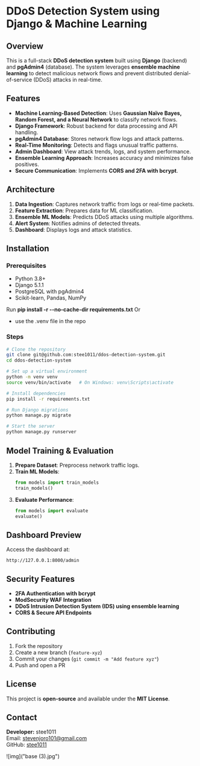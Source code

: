 # DDoS Detection System using Django & Machine Learning

## Overview
This is a full-stack **DDoS detection system** built using **Django** (backend) and **pgAdmin4** (database). The system leverages **ensemble machine learning** to detect malicious network flows and prevent distributed denial-of-service (DDoS) attacks in real-time.

## Features
- **Machine Learning-Based Detection**: Uses **Gaussian Naïve Bayes, Random Forest, and a Neural Network** to classify network flows.
- **Django Framework**: Robust backend for data processing and API handling.
- **pgAdmin4 Database**: Stores network flow logs and attack patterns.
- **Real-Time Monitoring**: Detects and flags unusual traffic patterns.
- **Admin Dashboard**: View attack trends, logs, and system performance.
- **Ensemble Learning Approach**: Increases accuracy and minimizes false positives.
- **Secure Communication**: Implements **CORS and 2FA with bcrypt**.

## Architecture
1. **Data Ingestion**: Captures network traffic from logs or real-time packets.
2. **Feature Extraction**: Prepares data for ML classification.
3. **Ensemble ML Models**: Predicts DDoS attacks using multiple algorithms.
4. **Alert System**: Notifies admins of detected threats.
5. **Dashboard**: Displays logs and attack statistics.

## Installation
### Prerequisites
- Python 3.8+
- Django 5.1.1
- PostgreSQL with pgAdmin4
- Scikit-learn, Pandas, NumPy

Run 
**pip install -r --no-cache-dir requirements.txt**
Or
- use the .venv file in the repo

### Steps
```bash
# Clone the repository
git clone git@github.com:stee1011/ddos-detection-system.git
cd ddos-detection-system

# Set up a virtual environment
python -m venv venv
source venv/bin/activate   # On Windows: venv\Scripts\activate

# Install dependencies
pip install -r requirements.txt

# Run Django migrations
python manage.py migrate

# Start the server
python manage.py runserver
```

## Model Training & Evaluation
1. **Prepare Dataset**: Preprocess network traffic logs.
2. **Train ML Models**:
   ```python
   from models import train_models
   train_models()
   ```
3. **Evaluate Performance**:
   ```python
   from models import evaluate
   evaluate()
   ```

## Dashboard Preview
Access the dashboard at:
```
http://127.0.0.1:8000/admin
```

## Security Features
- **2FA Authentication with bcrypt**
- **ModSecurity WAF Integration**
- **DDoS Intrusion Detection System (IDS) using ensemble learning**
- **CORS & Secure API Endpoints**

## Contributing
1. Fork the repository
2. Create a new branch (`feature-xyz`)
3. Commit your changes (`git commit -m "Add feature xyz"`)
4. Push and open a PR

## License
This project is **open-source** and available under the **MIT License**.

## Contact
**Developer:** stee1011  
 Email: stevenjoro101@gmail.com  
 GitHub: [stee1011](https://github.com/stee1011)

 ![img]("base (3).jpg")

